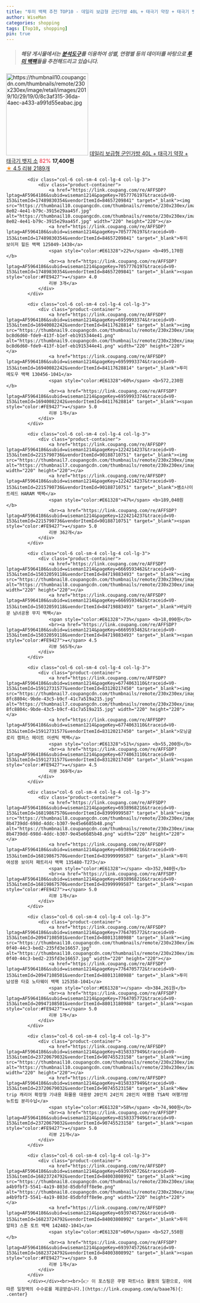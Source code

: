 ```yaml
---
title: "투미 백팩 추천 TOP10 - 데일리 보급형 군인가방 40L + 태극기 약장 + 태극기 뱃지 소"
author: WiseMan
categories: shopping
tags: [Top10, shopping]
pin: true
---
```


> ##### 해당 게시물에서는 [**분석도구**](https://itemscout.io/)를 이용하여 **성별**, **연령별** 등의 데이터를 바탕으로 [**투미 백팩**](https://link.coupang.com/a/baae76)들을 추천해드리고 있습니다.
<div class="container"><div class="row">
            <div class="col-6 col-sm-4 col-lg-4 col-lg-3">
                <div class="product-container">
                    <a href="https://link.coupang.com/re/AFFSDP?lptag=AF5964186&subid=wiseman1214&pageKey=1251532439&traceid=V0-153&itemId=1051096047&vendorItemId=5517815385" target="_blank"><img src="https://thumbnail10.coupangcdn.com/thumbnails/remote/230x230ex/image/retail/images/2019/10/29/19/0/8c3af315-36da-4aec-a433-a991d55eabac.jpg" alt="https://thumbnail10.coupangcdn.com/thumbnails/remote/230x230ex/image/retail/images/2019/10/29/19/0/8c3af315-36da-4aec-a433-a991d55eabac.jpg" width="220" height="220"></a>
                    <a href="https://link.coupang.com/re/AFFSDP?lptag=AF5964186&subid=wiseman1214&pageKey=1251532439&traceid=V0-153&itemId=1051096047&vendorItemId=5517815385" target="_blank">데일리 보급형 군인가방 40L + 태극기 약장 + 태극기 뱃지 소</a>
                    <span style="color:#E61328">82%</span> <b>17,400원</b>
                    <br><a href="https://link.coupang.com/re/AFFSDP?lptag=AF5964186&subid=wiseman1214&pageKey=1251532439&traceid=V0-153&itemId=1051096047&vendorItemId=5517815385" target="_blank"><span style="color:#FE9427">★</span> 4.5
                    리뷰 2189개</a>
                </div>
            </div>
            
            <div class="col-6 col-sm-4 col-lg-4 col-lg-3">
                <div class="product-container">
                    <a href="https://link.coupang.com/re/AFFSDP?lptag=AF5964186&subid=wiseman1214&pageKey=7057776197&traceid=V0-153&itemId=17489830354&vendorItemId=84657209841" target="_blank"><img src="https://thumbnail10.coupangcdn.com/thumbnails/remote/230x230ex/image/retail/images/2023/01/11/15/7/79b9640b-8e02-4e41-b79c-3915e29aa45f.jpg" alt="https://thumbnail10.coupangcdn.com/thumbnails/remote/230x230ex/image/retail/images/2023/01/11/15/7/79b9640b-8e02-4e41-b79c-3915e29aa45f.jpg" width="220" height="220"></a>
                    <a href="https://link.coupang.com/re/AFFSDP?lptag=AF5964186&subid=wiseman1214&pageKey=7057776197&traceid=V0-153&itemId=17489830354&vendorItemId=84657209841" target="_blank">투미 보이저 힐든 백팩 125049-1438</a>
                    <span style="color:#E61328">22%</span> <b>495,170원</b>
                    <br><a href="https://link.coupang.com/re/AFFSDP?lptag=AF5964186&subid=wiseman1214&pageKey=7057776197&traceid=V0-153&itemId=17489830354&vendorItemId=84657209841" target="_blank"><span style="color:#FE9427">★</span> 4.0
                    리뷰 3개</a>
                </div>
            </div>
            
            <div class="col-6 col-sm-4 col-lg-4 col-lg-3">
                <div class="product-container">
                    <a href="https://link.coupang.com/re/AFFSDP?lptag=AF5964186&subid=wiseman1214&pageKey=6959993374&traceid=V0-153&itemId=16940082242&vendorItemId=84117628814" target="_blank"><img src="https://thumbnail9.coupangcdn.com/thumbnails/remote/230x230ex/image/retail/images/2520909853297897-bc8d6d60-fde9-413f-b1ef-eb1915344e41.png" alt="https://thumbnail9.coupangcdn.com/thumbnails/remote/230x230ex/image/retail/images/2520909853297897-bc8d6d60-fde9-413f-b1ef-eb1915344e41.png" width="220" height="220"></a>
                    <a href="https://link.coupang.com/re/AFFSDP?lptag=AF5964186&subid=wiseman1214&pageKey=6959993374&traceid=V0-153&itemId=16940082242&vendorItemId=84117628814" target="_blank">투미 메도우 백팩 130456-1041</a>
                    <span style="color:#E61328">60%</span> <b>572,230원</b>
                    <br><a href="https://link.coupang.com/re/AFFSDP?lptag=AF5964186&subid=wiseman1214&pageKey=6959993374&traceid=V0-153&itemId=16940082242&vendorItemId=84117628814" target="_blank"><span style="color:#FE9427">★</span> 5.0
                    리뷰 1개</a>
                </div>
            </div>
            
            <div class="col-6 col-sm-4 col-lg-4 col-lg-3">
                <div class="product-container">
                    <a href="https://link.coupang.com/re/AFFSDP?lptag=AF5964186&subid=wiseman1214&pageKey=1224214237&traceid=V0-153&itemId=2215790736&vendorItemId=90188710751" target="_blank"><img src="https://thumbnail7.coupangcdn.com/thumbnails/remote/230x230ex/image/vendor_inventory/8b56/5d30860293985e09183ecf4afaed3c108dcff80c40dfa1234ba664f4ba51.png" alt="https://thumbnail7.coupangcdn.com/thumbnails/remote/230x230ex/image/vendor_inventory/8b56/5d30860293985e09183ecf4afaed3c108dcff80c40dfa1234ba664f4ba51.png" width="220" height="220"></a>
                    <a href="https://link.coupang.com/re/AFFSDP?lptag=AF5964186&subid=wiseman1214&pageKey=1224214237&traceid=V0-153&itemId=2215790736&vendorItemId=90188710751" target="_blank">쌤소나이트레드 HARAM 백팩</a>
                    <span style="color:#E61328">47%</span> <b>189,040원</b>
                    <br><a href="https://link.coupang.com/re/AFFSDP?lptag=AF5964186&subid=wiseman1214&pageKey=1224214237&traceid=V0-153&itemId=2215790736&vendorItemId=90188710751" target="_blank"><span style="color:#FE9427">★</span> 5.0
                    리뷰 362개</a>
                </div>
            </div>
            
            <div class="col-6 col-sm-4 col-lg-4 col-lg-3">
                <div class="product-container">
                    <a href="https://link.coupang.com/re/AFFSDP?lptag=AF5964186&subid=wiseman1214&pageKey=6669593462&traceid=V0-153&itemId=15032059118&vendorItemId=84719883493" target="_blank"><img src="https://thumbnail8.coupangcdn.com/thumbnails/remote/230x230ex/image/vendor_inventory/459e/8fee9974ff243a6ce72d48eabe13fa2b36fa4b535497e22cb2de94968120.jpg" alt="https://thumbnail8.coupangcdn.com/thumbnails/remote/230x230ex/image/vendor_inventory/459e/8fee9974ff243a6ce72d48eabe13fa2b36fa4b535497e22cb2de94968120.jpg" width="220" height="220"></a>
                    <a href="https://link.coupang.com/re/AFFSDP?lptag=AF5964186&subid=wiseman1214&pageKey=6669593462&traceid=V0-153&itemId=15032059118&vendorItemId=84719883493" target="_blank">바닐라문 남녀공용 무지 백팩</a>
                    <span style="color:#E61328">73%</span> <b>18,090원</b>
                    <br><a href="https://link.coupang.com/re/AFFSDP?lptag=AF5964186&subid=wiseman1214&pageKey=6669593462&traceid=V0-153&itemId=15032059118&vendorItemId=84719883493" target="_blank"><span style="color:#FE9427">★</span> 4.5
                    리뷰 565개</a>
                </div>
            </div>
            
            <div class="col-6 col-sm-4 col-lg-4 col-lg-3">
                <div class="product-container">
                    <a href="https://link.coupang.com/re/AFFSDP?lptag=AF5964186&subid=wiseman1214&pageKey=6774063110&traceid=V0-153&itemId=15912731577&vendorItemId=83120217450" target="_blank"><img src="https://thumbnail7.coupangcdn.com/thumbnails/remote/230x230ex/image/retail/images/8238520296817899-8fc8804c-9bde-43c5-b9cf-41c7a519a215.jpg" alt="https://thumbnail7.coupangcdn.com/thumbnails/remote/230x230ex/image/retail/images/8238520296817899-8fc8804c-9bde-43c5-b9cf-41c7a519a215.jpg" width="220" height="220"></a>
                    <a href="https://link.coupang.com/re/AFFSDP?lptag=AF5964186&subid=wiseman1214&pageKey=6774063110&traceid=V0-153&itemId=15912731577&vendorItemId=83120217450" target="_blank">모닝글로리 캠퍼스 메이트 어센틱 백팩</a>
                    <span style="color:#E61328">51%</span> <b>55,200원</b>
                    <br><a href="https://link.coupang.com/re/AFFSDP?lptag=AF5964186&subid=wiseman1214&pageKey=6774063110&traceid=V0-153&itemId=15912731577&vendorItemId=83120217450" target="_blank"><span style="color:#FE9427">★</span> 4.5
                    리뷰 369개</a>
                </div>
            </div>
            
            <div class="col-6 col-sm-4 col-lg-4 col-lg-3">
                <div class="product-container">
                    <a href="https://link.coupang.com/re/AFFSDP?lptag=AF5964186&subid=wiseman1214&pageKey=6938968216&traceid=V0-153&itemId=16819867570&vendorItemId=83999999587" target="_blank"><img src="https://thumbnail8.coupangcdn.com/thumbnails/remote/230x230ex/image/retail/images/2520910143095946-8b4739dd-698d-4ddc-b307-9e45e6685b48.png" alt="https://thumbnail8.coupangcdn.com/thumbnails/remote/230x230ex/image/retail/images/2520910143095946-8b4739dd-698d-4ddc-b307-9e45e6685b48.png" width="220" height="220"></a>
                    <a href="https://link.coupang.com/re/AFFSDP?lptag=AF5964186&subid=wiseman1214&pageKey=6938968216&traceid=V0-153&itemId=16819867570&vendorItemId=83999999587" target="_blank">투미 여성용 보이저 패트리샤 백팩 135480-T273</a>
                    <span style="color:#E61328"></span> <b>352,940원</b>
                    <br><a href="https://link.coupang.com/re/AFFSDP?lptag=AF5964186&subid=wiseman1214&pageKey=6938968216&traceid=V0-153&itemId=16819867570&vendorItemId=83999999587" target="_blank"><span style="color:#FE9427">★</span> 5.0
                    리뷰 1개</a>
                </div>
            </div>
            
            <div class="col-6 col-sm-4 col-lg-4 col-lg-3">
                <div class="product-container">
                    <a href="https://link.coupang.com/re/AFFSDP?lptag=AF5964186&subid=wiseman1214&pageKey=7764705772&traceid=V0-153&itemId=20947108501&vendorItemId=88013180988" target="_blank"><img src="https://thumbnail10.coupangcdn.com/thumbnails/remote/230x230ex/image/retail/images/2023/12/08/16/8/7835fdf3-0f40-44c3-bed2-235fd3e16657.jpg" alt="https://thumbnail10.coupangcdn.com/thumbnails/remote/230x230ex/image/retail/images/2023/12/08/16/8/7835fdf3-0f40-44c3-bed2-235fd3e16657.jpg" width="220" height="220"></a>
                    <a href="https://link.coupang.com/re/AFFSDP?lptag=AF5964186&subid=wiseman1214&pageKey=7764705772&traceid=V0-153&itemId=20947108501&vendorItemId=88013180988" target="_blank">투미 남성용 타호 노타웨이 백팩 125358-1041</a>
                    <span style="color:#E61328"></span> <b>384,261원</b>
                    <br><a href="https://link.coupang.com/re/AFFSDP?lptag=AF5964186&subid=wiseman1214&pageKey=7764705772&traceid=V0-153&itemId=20947108501&vendorItemId=88013180988" target="_blank"><span style="color:#FE9427">★</span> 5.0
                    리뷰 1개</a>
                </div>
            </div>
            
            <div class="col-6 col-sm-4 col-lg-4 col-lg-3">
                <div class="product-container">
                    <a href="https://link.coupang.com/re/AFFSDP?lptag=AF5964186&subid=wiseman1214&pageKey=8158337949&traceid=V0-153&itemId=23720679032&vendorItemId=90745523158" target="_blank"><img src="https://thumbnail10.coupangcdn.com/thumbnails/remote/230x230ex/image/vendor_inventory/68b4/805705d214ed012c9da56c20ad529ea832ee0a6865695a45f8bdc10331c3.jpg" alt="https://thumbnail10.coupangcdn.com/thumbnails/remote/230x230ex/image/vendor_inventory/68b4/805705d214ed012c9da56c20ad529ea832ee0a6865695a45f8bdc10331c3.jpg" width="220" height="220"></a>
                    <a href="https://link.coupang.com/re/AFFSDP?lptag=AF5964186&subid=wiseman1214&pageKey=8158337949&traceid=V0-153&itemId=23720679032&vendorItemId=90745523158" target="_blank">New trip 캐리어 확장형 기내용 화물용 대용량 20인치 24인치 28인치 여행용 TSA락 여행가방 뉴트립 분리수납</a>
                    <span style="color:#E61328">58%</span> <b>74,900원</b>
                    <br><a href="https://link.coupang.com/re/AFFSDP?lptag=AF5964186&subid=wiseman1214&pageKey=8158337949&traceid=V0-153&itemId=23720679032&vendorItemId=90745523158" target="_blank"><span style="color:#FE9427">★</span> 5.0
                    리뷰 21개</a>
                </div>
            </div>
            
            <div class="col-6 col-sm-4 col-lg-4 col-lg-3">
                <div class="product-container">
                    <a href="https://link.coupang.com/re/AFFSDP?lptag=AF5964186&subid=wiseman1214&pageKey=6939745726&traceid=V0-153&itemId=16823724792&vendorItemId=84003808992" target="_blank"><img src="https://thumbnail8.coupangcdn.com/thumbnails/remote/230x230ex/image/retail/images/2520910661542796-a4b9fbf3-5541-4a19-803d-85dbfdff8e9e.png" alt="https://thumbnail8.coupangcdn.com/thumbnails/remote/230x230ex/image/retail/images/2520910661542796-a4b9fbf3-5541-4a19-803d-85dbfdff8e9e.png" width="220" height="220"></a>
                    <a href="https://link.coupang.com/re/AFFSDP?lptag=AF5964186&subid=wiseman1214&pageKey=6939745726&traceid=V0-153&itemId=16823724792&vendorItemId=84003808992" target="_blank">투미 알파3 스톤 토트 백팩 142402-1041</a>
                    <span style="color:#E61328">60%</span> <b>527,550원</b>
                    <br><a href="https://link.coupang.com/re/AFFSDP?lptag=AF5964186&subid=wiseman1214&pageKey=6939745726&traceid=V0-153&itemId=16823724792&vendorItemId=84003808992" target="_blank"><span style="color:#FE9427">★</span> 5.0
                    리뷰 1개</a>
                </div>
            </div>
            </div></div><br><br>[👉 이 포스팅은 쿠팡 파트너스 활동의 일환으로, 이에 따른 일정액의 수수료를 제공받습니다.](https://link.coupang.com/a/baae76){: .center}